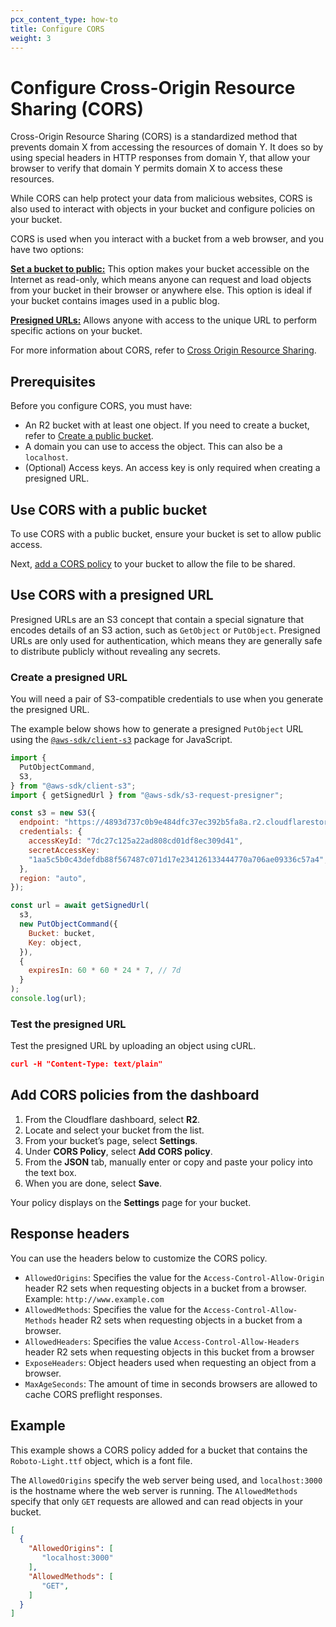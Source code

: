 ```yaml
---
pcx_content_type: how-to
title: Configure CORS
weight: 3
---
```


# Configure Cross-Origin Resource Sharing (CORS)

Cross-Origin Resource Sharing (CORS) is a standardized method that prevents domain X from accessing the resources of domain Y. It does so by using special headers in HTTP responses from domain Y, that allow your browser to verify that domain Y permits domain X to access these resources.

While CORS can help protect your data from malicious websites, CORS is also used to interact with objects in your bucket and configure policies on your bucket.

CORS is used when you interact with a bucket from a web browser, and you have two options:

**[Set a bucket to public:](#use-cors-with-a-public-bucket)** This option makes your bucket accessible on the Internet as read-only, which means anyone can request and load objects from your bucket in their browser or anywhere else. This option is ideal if your bucket contains images used in a public blog.

**[Presigned URLs:](#use-cors-with-a-presigned-url)** Allows anyone with access to the unique URL to perform specific actions on your bucket.

For more information about CORS, refer to [Cross Origin Resource Sharing](https://developer.mozilla.org/en-US/docs/Web/HTTP/CORS).

## Prerequisites

Before you configure CORS, you must have:
 
- An R2 bucket with at least one object. If you need to create a bucket, refer to [Create a public bucket](/r2/data-access/public-buckets/).
- A domain you can use to access the object. This can also be a `localhost`.
- (Optional) Access keys. An access key is only required when creating a presigned URL.

## Use CORS with a public bucket

To use CORS with a public bucket, ensure your bucket is set to allow public access.

Next, [add a CORS policy](#add-cors-policies-from-the-dashboard) to your bucket to allow the file to be shared.

## Use CORS with a presigned URL

Presigned URLs are an S3 concept that contain a special signature that encodes details of an S3 action, such as `GetObject` or `PutObject`. Presigned URLs are only used for authentication, which means they are generally safe to distribute publicly without revealing any secrets.

### Create a presigned URL

You will need a pair of S3-compatible credentials to use when you generate the presigned URL.

The example below shows how to generate a presigned `PutObject` URL using the [`@aws-sdk/client-s3`](https://www.npmjs.com/package/@aws-sdk/client-s3) package for JavaScript.

```js
import {
  PutObjectCommand,
  S3,
} from "@aws-sdk/client-s3";
import { getSignedUrl } from "@aws-sdk/s3-request-presigner";

const s3 = new S3({
  endpoint: "https://4893d737c0b9e484dfc37ec392b5fa8a.r2.cloudflarestorage.com",
  credentials: {
	accessKeyId: "7dc27c125a22ad808cd01df8ec309d41",
	secretAccessKey:
  	"1aa5c5b0c43defdb88f567487c071d17e234126133444770a706ae09336c57a4",
  },
  region: "auto",
});

const url = await getSignedUrl(
  s3,
  new PutObjectCommand({
	Bucket: bucket,
	Key: object,
  }),
  {
	expiresIn: 60 * 60 * 24 * 7, // 7d
  }
);
console.log(url);
```

### Test the presigned URL

Test the presigned URL by uploading an object using cURL.

```json
curl -H "Content-Type: text/plain"
```

## Add CORS policies from the dashboard

1. From the Cloudflare dashboard, select **R2**.
2. Locate and select your bucket from the list.
3. From your bucket’s page, select **Settings**.
4. Under **CORS Policy**, select **Add CORS policy**.
5. From the **JSON** tab, manually enter or copy and paste your policy into the text box.
6. When you are done, select **Save**.

Your policy displays on the **Settings** page for your bucket.

## Response headers

You can use the headers below to customize the CORS policy.

- `AllowedOrigins`: Specifies the value for the `Access-Control-Allow-Origin` header R2 sets when requesting objects in a bucket from a browser. Example: `http://www.example.com`
- `AllowedMethods`: Specifies the value for the `Access-Control-Allow-Methods` header R2 sets when requesting objects in a bucket from a browser.
- `AllowedHeaders`: Specifies the value `Access-Control-Allow-Headers` header R2 sets when requesting objects in this bucket from a browser
- `ExposeHeaders`: Object headers used when requesting an object from a browser.
- `MaxAgeSeconds`: The amount of time in seconds browsers are allowed to cache CORS preflight responses.

## Example

This example shows a CORS policy added for a bucket that contains the `Roboto-Light.ttf` object, which is a font file.

The `AllowedOrigins` specify the web server being used, and `localhost:3000` is the hostname where the web server is running. The `AllowedMethods` specify that only `GET` requests are allowed and can read objects in your bucket.

```json
[ 
  { 
    "AllowedOrigins": [ 
       "localhost:3000" 
    ],  
    "AllowedMethods": [
       "GET",
    ]
  }
]
```